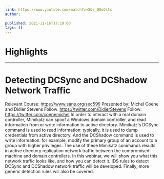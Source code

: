 ```yaml
---
link: https://www.youtube.com/watch?v=SOr_G8oOstc
author: 
   
published: 2021-11-16T17:18:00
tags: []
---
```

# Highlights


---
# Detecting DCSync and DCShadow Network Traffic
Relevant Course: https://www.sans.org/sec599 Presented by: Michel Coene and Didier Stevens Follow: https://twitter.com/DidierStevens Follow: https://twitter.com/coenemichel In order to interact with a real domain controller, Mimikatz can spoof a Windows domain controller, and read information from or write information to active directory. Mimikatz's DCSync command is used to read information: typically, it is used to dump credentials from active directory. And the DCShadow command is used to write information: for example, modify the primary group of an account to a group with higher privileges. The use of these Mimikatz commands results in active directory replication network traffic between the compromised machine and domain controllers. In this webinar, we will show you what this network traffic looks like, and how you can detect it. IDS rules to detect DCSync and DCShadow network traffic will be developed. Finally, more generic detection rules will also be covered.
